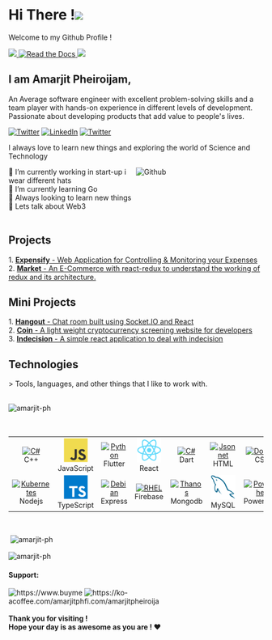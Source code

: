# Hi There !<img src="https://media.giphy.com/media/hvRJCLFzcasrR4ia7z/giphy.gif" width="25px"> 

Welcome to my Github Profile !
<p align="left">
  <a href="https://github.com/Amarjit-ph">
    <img src="https://img.shields.io/github/followers/Amarjit-ph?style=social"/>
  </a>
  <a href="https://macropower.readthedocs.io/en/latest">
    <img alt="Read the Docs" src="https://img.shields.io/github/stars/Amarjit-ph?style=social">
  </a>
  <img src="https://komarev.com/ghpvc/?username=Amarjit-ph&label=Profile+views"/>
</p>

## I am Amarjit Pheiroijam,

An Average software engineer with excellent problem-solving skills and a team player with hands-on experience in different levels of development. Passionate about developing products that add value to people's lives.

<a href="https://mail.google.com/mail/u/0/?fs=1&tf=cm&source=mailto&to=Amarjitp9@gmail.com" target="_blank"><img alt="Twitter" src="https://img.shields.io/badge/Gmail-D14836?style=for-the-badge&logo=gmail&logoColor=white" /></a>
<a href="https://www.linkedin.com/in/amarjit-pheiroijam-234bba166/" target="_blank"><img alt="LinkedIn" src="https://img.shields.io/badge/linkedin-%230077B5.svg?&style=for-the-badge&logo=linkedin&logoColor=white" /></a>
<a href="https://twitter.com/AmarjitPh_" target="_blank">
<img alt="Twitter" src="https://img.shields.io/badge/Twitter-1DA1F2?style=for-the-badge&logo=twitter&logoColor=white" />
</a>
<br>

I always love to learn new things and exploring the world of Science and Technology<br>

<img width="50%" align="right" alt="Github" src="https://raw.githubusercontent.com/onimur/.github/master/.resources/git-header.svg" />


🔭  I’m currently working in start-up i wear different hats<br>
🌱  I’m currently learning Go<br>
🤔  Always looking to learn new things<br>
💬  Lets talk about Web3<br>
<br>
<h2>Projects</h2>
1. <a href="https://expensify-three.vercel.app/" target="_blank"><b>Expensify</b> - Web Application for Controlling & Monitoring your Expenses</a><br/>
2. <a href="https://market-taupe.vercel.app/"><b>Market</b> - An E-Commerce with react-redux to understand the working of redux and its architecture.</a><br/>

<h2>Mini Projects</h2>
1. <a href="https://hangout-zeta.vercel.app/"><b>Hangout</b> - Chat room built using Socket.IO and React</a><br/>
2. <a href="https://coin-iota.vercel.app/" target="_blank"><b>Coin</b> - A light weight cryptocurrency screening website for developers</a><br/>
3. <a href="http://indecision-ten.vercel.app/" target="_blank"><b>Indecision</b> - A simple react application to deal with indecision</a>

<h2>Technologies </h2>
> Tools, languages, and other things that I like to work with. <br/><br/>
<p><img align="left" src="https://github-readme-stats.vercel.app/api/top-langs?username=amarjit-ph&show_icons=true&locale=en&layout=compact" alt="amarjit-ph" /></p>
<br/><br/><br/>
<table>
  <tr>
  <td align="center" width="96">
      <a href="#macropower-tech">
        <img src="https://upload.wikimedia.org/wikipedia/commons/thumb/1/18/ISO_C%2B%2B_Logo.svg/1200px-ISO_C%2B%2B_Logo.svg.png" width="48" height="48" alt="C#" />
      </a>
      <br>C++
    </td>
  
  <td align="center" width="96">
      <a href="#macropower-tech">
        <img src="./img/javascript-original.svg" width="48" height="48" alt="JavaScript" />
      </a>
      <br>JavaScript
    </td>
    <td align="center" width="96">
      <a href="#macropower-tech">
        <img src="https://egghead.io/_next/image?url=https%3A%2F%2Fd2eip9sf3oo6c2.cloudfront.net%2Ftags%2Fimages%2F000%2F001%2F245%2Fsquare_64%2Fflutterlogo.png&w=64&q=100" width="48" height="48" alt="Python" />
      </a>
      <br>Flutter
    </td>
   <td align="center" width="96">
      <a href="#macropower-tech" >
        <img src="./img/react-original.svg" width="48" height="48" alt="React" />
      </a>
      <br>React
    </td>
    <td align="center" width="96">
      <a href="#macropower-tech">
        <img src="https://egghead.io/_next/image?url=https%3A%2F%2Fd2eip9sf3oo6c2.cloudfront.net%2Ftags%2Fimages%2F000%2F001%2F227%2Fsquare_64%2Fdart-logo.png&w=64&q=100" width="48" height="48" alt="C#" />
      </a>
      <br>Dart
    </td>
    <td align="center" width="96">
      <a href="#macropower-tech">
        <img src="https://egghead.io/_next/image?url=https%3A%2F%2Fd2eip9sf3oo6c2.cloudfront.net%2Ftags%2Fimages%2F000%2F000%2F184%2Fsquare_64%2Fhtml5.png&w=64&q=100" width="48" height="48" alt="Jsonnet" />
      </a>
      <br>HTML
    </td>
    <td align="center" width="96"> 
      <a href="#macropower-tech" >
        <img src="https://egghead.io/_next/image?url=https%3A%2F%2Fd2eip9sf3oo6c2.cloudfront.net%2Ftags%2Fimages%2F000%2F000%2F175%2Fsquare_64%2Fcsslang.png&w=64&q=100" width="48" height="48" alt="Docker" />
      </a>
      <br>CSS
    </td>
    <td align="center" width="96">
      <a href="#macropower-tech">
        <img src="./img/bootstrap-plain.svg" width="48" height="48" alt="Bootstrap" />
      </a>
      <br>Bootstrap
    </td>
    <td align="center" width="96">
      <a href="#macropower-tech">
        <img src="./img/sass-original.svg" width="48" height="48" alt="Sass" />
      </a>
      <br>Sass
    </td>
  </tr>
  <tr>
    <td align="center" width="96">
      <a href="#macropower-tech" >
        <img src="https://egghead.io/_next/image?url=https%3A%2F%2Fd2eip9sf3oo6c2.cloudfront.net%2Ftags%2Fimages%2F000%2F000%2F256%2Fsquare_64%2Fnodejslogo.png&w=64&q=100" width="48" height="48" alt="Kubernetes" />
      </a>
      <br>Nodejs
    </td>
    <td align="center" width="96">
      <a href="#macropower-tech">
        <img src="./img/typescript-original.svg" width="48" height="48" alt="TypeScript" />
      </a>
      <br>TypeScript
    </td>
    <td align="center"  width="96">
      <a href="#macropower-tech">
        <img src="https://egghead.io/_next/image?url=https%3A%2F%2Fd2eip9sf3oo6c2.cloudfront.net%2Ftags%2Fimages%2F000%2F000%2F359%2Fsquare_64%2Fexpressjslogo.png&w=64&q=100"width="48" height="48" alt="Debian" />
      </a>
      <br>Express
    </td>
    <td align="center"  width="96">
      <a href="#macropower-tech">
        <img src="https://egghead.io/_next/image?url=https%3A%2F%2Fd2eip9sf3oo6c2.cloudfront.net%2Ftags%2Fimages%2F000%2F001%2F085%2Fsquare_64%2Ffirebaselogo.png&w=64&q=100" width="48" height="48" alt="RHEL" />
      </a>
      <br>Firebase
    </td>
    <td align="center" width="96">
      <a href="#macropower-tech" >
        <img src="https://egghead.io/_next/image?url=https%3A%2F%2Fd2eip9sf3oo6c2.cloudfront.net%2Ftags%2Fimages%2F000%2F001%2F083%2Fsquare_64%2Fmongodb.png&w=64&q=100" width="48" height="48" alt="Thanos" />
      </a>
      <br>Mongodb
    </td>
     <td align="center"  width="96">
      <a href="#macropower-tech">
        <img src="./img/mysql-original.svg" width="48" height="48" alt="MySQL" />
      </a>
      <br>MySQL
    </td>
    <td align="center" width="96">
      <a href="#macropower-tech">
        <img src="https://raw.githubusercontent.com/PowerShell/PowerShell/master/assets/ps_black_128.svg" width="48" height="48" alt="Powershell" />
      </a>
      <br>Powershell
    </td>
    <td align="center" width="96">
      <a href="#macropower-tech" >
        <img src="https://egghead.io/_next/image?url=https%3A%2F%2Fd2eip9sf3oo6c2.cloudfront.net%2Ftags%2Fimages%2F000%2F001%2F218%2Fsquare_64%2Fbash_shell.png&w=64&q=100" width="48" height="48" alt="Grafana" />
      </a>
      <br>Bash
    </td>
    <td align="center" width="96">
      <a href="#macropower-tech" >
        <img src="https://egghead.io/_next/image?url=https%3A%2F%2Fd2eip9sf3oo6c2.cloudfront.net%2Ftags%2Fimages%2F000%2F000%2F638%2Fsquare_64%2Fgitlogo.png&w=64&q=100" width="48" height="48" alt="Prometheus" />
      </a>
      <br>Git
    </td>
  </tr>
</table>
<br/>




<p>&nbsp;<img align="center" src="https://github-readme-stats.vercel.app/api?username=amarjit-ph&show_icons=true&locale=en" alt="amarjit-ph" /></p>
<p><img align="center" src="https://github-readme-streak-stats.herokuapp.com/?user=amarjit-ph&" alt="amarjit-ph" /></p>


<h4 align="left">Support:</h4>
<p><a href="https://www.buymeacoffee.com/https://www.buymeacoffee.com/amarjitph"> <img align="left" src="https://cdn.buymeacoffee.com/buttons/v2/default-yellow.png" height="40" width="150" alt="https://www.buymeacoffee.com/amarjitph" /></a><a href="https://ko-fi.com/https://ko-fi.com/amarjitpheiroijam"> <img align="left" src="https://cdn.ko-fi.com/cdn/kofi3.png?v=3" height=40" width="150" alt="https://ko-fi.com/amarjitpheiroijam" /></a></p>
<br/><br/><br/>
 <b>Thank you for visiting !</b><br/>
 <b>Hope your day is as awesome as you are ! ❤️</b>
